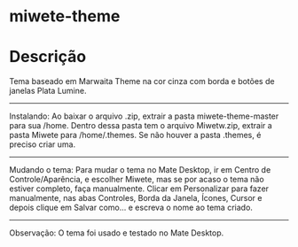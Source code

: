 # miwete-theme
# Descrição
Tema baseado em Marwaita Theme na cor cinza com borda e botões de janelas Plata Lumine.
_____
Instalando: Ao baixar o arquivo .zip, extrair a pasta miwete-theme-master para sua /home. Dentro dessa pasta tem o arquivo Miwetw.zip, extrair a pasta Miwete para /home/.themes. Se não houver a pasta .themes, é preciso criar uma.
_____
Mudando o tema: Para mudar o tema no Mate Desktop, ir em Centro de Controle/Aparência, e escolher Miwete, mas se por acaso o tema não estiver completo, faça manualmente. Clicar em Personalizar para fazer manualmente, nas abas Controles, Borda da Janela, Ícones, Cursor e depois clique em Salvar como... e escreva o nome ao tema criado.
_____
Observação: O tema foi usado e testado no Mate Desktop.
